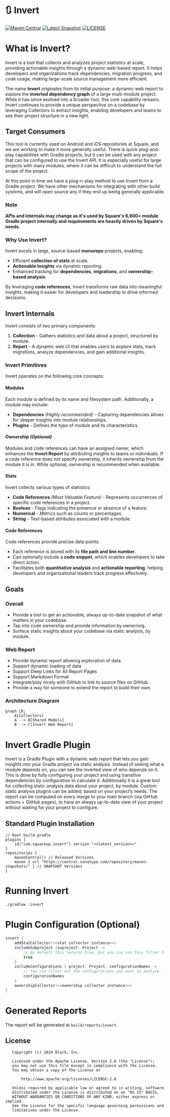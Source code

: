 # 🔃 Invert
[![Maven Central](https://img.shields.io/badge/dynamic/xml?url=https://repo1.maven.org/maven2/com/squareup/invert/invert-gradle-plugin/maven-metadata.xml&label=Maven%20Central&color=blue&query=.//versioning/latest)](https://repo1.maven.org/maven2/com/squareup/invert/com.squareup.invert.gradle.plugin/)
[![Latest Snapshot](https://img.shields.io/badge/dynamic/xml?url=https://central.sonatype.com/repository/maven-snapshots/com/squareup/invert/invert-gradle-plugin/maven-metadata.xml&label=Maven%20Central&color=blue&query=.//versioning/latest)](https://central.sonatype.com/repository/maven-snapshots/com/squareup/invert/invert-gradle-plugin/)
[![LICENSE](https://img.shields.io/badge/License-Apache%202.0-blue.svg)](https://github.com/square/invert/blob/main/LICENSE)

# What is Invert?

Invert is a tool that collects and analyzes project statistics at scale, providing actionable insights through a dynamic web-based report. It helps developers and organizations track dependencies, migration progress, and code usage, making large-scale source management more efficient.

The name **Invert** originates from its initial purpose: a dynamic web report to explore the **inverted dependency graph** of a large multi-module project. While it has since evolved into a broader tool, this core capability remains. Invert continues to provide a unique perspective on a codebase by leveraging Collectors to extract insights, enabling developers and teams to see their project structure in a new light.

## Target Consumers
This tool is currently used on Android and iOS repositories at Square, and we are working to make it more generally useful.  There is quick plug-and-play capabilities with Gradle projects, but it can be used with any project that can be configured to use the Invert API.  It is especially useful for large projects with many modules, where it can be difficult to understand the full scope of the project.

At this point in time we have a plug-n-play method to use Invert from a Gradle project.  We have other mechanisms for integrating with other build systems, and will open source any if they end up being generally applicable.

### Note
**APIs and internals may change as it's used by Square's 6,600+ module Gradle project internally and requirements are heavily driven by Square's needs.**


### Why Use Invert?

Invert excels in large, source-based **monorepo** projects, enabling:

- Efficient **collection of stats** at scale.
- **Actionable insights** via dynamic reporting.
- Enhanced tracking for **dependencies**, **migrations**, and **ownership-based analysis**.

By leveraging **code references**, Invert transforms raw data into meaningful insights, making it easier for developers and leadership to drive informed decisions.

## Invert Internals 

Invert consists of two primary components:

1. **Collection** - Gathers statistics and data about a project, structured by module.
2. **Report** - A dynamic web UI that enables users to explore stats, track migrations, analyze dependencies, and gain additional insights.

### Invert Primitives

Invert operates on the following core concepts:

#### Modules

Each module is defined by its name and filesystem path. Additionally, a module may include:

- **Dependencies** *(Highly recommended)* - Capturing dependencies allows for deeper insights into module relationships.
- **Plugins** - Defines the type of module and its characteristics.

#### Ownership *(Optional)*

Modules and code references can have an assigned owner, which enhances the **Invert Report** by attributing insights to teams or individuals. If a code reference does not specify ownership, it inherits ownership from the module it is in. While optional, ownership is recommended when available.

#### Stats

Invert collects various types of statistics:

- **Code References** *(Most Valuable Feature)* - Represents occurrences of specific code references in a project.
- **Boolean** - Flags indicating the presence or absence of a feature.
- **Numerical** - Metrics such as counts or percentages.
- **String** - Text-based attributes associated with a module.

#### Code References

Code references provide precise data points:

- Each reference is stored with its **file path and line number**.
- Can optionally include a **code snippet**, which enables developers to take direct action.
- Facilitates both **quantitative analysis** and **actionable reporting**, helping developers and organizational leaders track progress effectively.

## Goals

### Overall
* Provide a tool to get an actionable, always up-to-date snapshot of what matters in your codebase.
* Tap into code ownership and provide information by owner/org.
* Surface static insights about your codebase via static analysis, by module.

### Web Report
* Provide dynamic report allowing exploration of data.
* Support dynamic loading of data
* Support Deep Links for All Report Pages
* Support Markdown Format
* Integrate/play nicely with GitHub to link to source files on GitHub.
* Provide a way for someone to extend the report to build their own.

### Architecture Diagram

```mermaid
graph LR;
    A[Collectors]
    A --> B[Shared Models]
    B --> C[Invert Web Report]
```

# Invert Gradle Plugin

Invert is a Gradle Plugin with a dynamic web report that lets you gain insights into your Gradle project via static analysis.  Instead of seeing what a module depends on, you can see the inverted view of who depends on it.  This is done by fully configuring your project and using transitive dependencies by configuration to calculate it.  Additionally it is a great tool for collecting static analysis data about your project, by module.  Custom static analysis plugins can be added, based on your project’s needs.  The report can be computed on every merge to your main branch (via GitHub actions + GitHub pages), to have an always up-to-date view of your project without waiting for your project to configure.

## Standard Plugin Installation

```
// Root build.gradle
plugins {
    id("com.squareup.invert") version "<<latest_version>>"
}
repositories {
    mavenCentral() // Released Versions
    maven { url "https://central.sonatype.com/repository/maven-snapshots/" } // SNAPSHOT Versions
}
```

# Running Invert

```
./gradlew :invert
```

# Plugin Configuration (Optional)
``` kotlin
invert {
    addStatCollector(<<stat collector instance>>)
    includeSubproject {suproject: Project ->
        // By default this returns true, but you can use this filter to limit the projects that the root `:invert` task targets.
        true
    }
    includeConfigurations { project: Project, configurationNames ->
        // You can filter out the configurations you want to analyze.  By default all ending in `RuntimeClasspath` will be used.
        configurationNames
    }
    ownershipCollector(<<ownership collector instance>>)
}
```

# Generated Reports
The report will be generated at `build/reports/invert`.

## License
```
   Copyright (c) 2024 Block, Inc.

   Licensed under the Apache License, Version 2.0 (the "License");
   you may not use this file except in compliance with the License.
   You may obtain a copy of the License at

       http://www.apache.org/licenses/LICENSE-2.0

   Unless required by applicable law or agreed to in writing, software
   distributed under the License is distributed on an "AS IS" BASIS,
   WITHOUT WARRANTIES OR CONDITIONS OF ANY KIND, either express or implied.
   See the License for the specific language governing permissions and
   limitations under the License.
```
